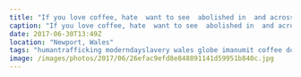```yaml
---
title: "If you love coffee, hate  want to see  abolished in  and across the  play your part by supporting @manumitcoffee roasters in Cardiff. Newly established, extremely passionate and your coffee is roasted, bagged and shipped by those freed from modern day slavery here in Wales."
caption: "If you love coffee, hate  want to see  abolished in  and across the  play your part by supporting @manumitcoffee roasters in Cardiff. Newly established, extremely passionate and your coffee is roasted, bagged and shipped by those freed from modern day slavery here in Wales."
date: 2017-06-30T13:49Z
location: "Newport, Wales"
tags: "humantrafficking moderndayslavery wales globe imanumit coffee doyoumanumit coffeelover roastery"
image: /images/photos/2017/06/26efac9efd8e848891141d59951b840c.jpg
---
```

